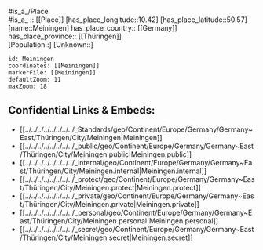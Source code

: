 ﻿---
location: [50.57,10.42] 
mapzoom: [7,12] 
mapmarker: city 
type: City
tags:
- geo/City


SpocWebEntityId: 32384
isDeleted: false
confidential: public

---
#is_a_/Place  
#is_a_ :: [[Place]] 
[has_place_longitude::10.42] 
[has_place_latitude::50.57] 
[name::Meiningen] 
has_place_country:: [[Germany]]  
has_place_province:: [[Thüringen]]  
[Population::] 
[Unknown::] 


```leaflet
id: Meiningen
coordinates: [[Meiningen]] 
markerFile: [[Meiningen]] 
defaultZoom: 11 
maxZoom: 18
```


## Confidential Links & Embeds: 
- [[../../../../../../../../_Standards/geo/Continent/Europe/Germany/Germany~East/Thüringen/City/Meiningen|Meiningen]] 
- [[../../../../../../../../_public/geo/Continent/Europe/Germany/Germany~East/Thüringen/City/Meiningen.public|Meiningen.public]] 
- [[../../../../../../../../_internal/geo/Continent/Europe/Germany/Germany~East/Thüringen/City/Meiningen.internal|Meiningen.internal]] 
- [[../../../../../../../../_protect/geo/Continent/Europe/Germany/Germany~East/Thüringen/City/Meiningen.protect|Meiningen.protect]] 
- [[../../../../../../../../_private/geo/Continent/Europe/Germany/Germany~East/Thüringen/City/Meiningen.private|Meiningen.private]] 
- [[../../../../../../../../_personal/geo/Continent/Europe/Germany/Germany~East/Thüringen/City/Meiningen.personal|Meiningen.personal]] 
- [[../../../../../../../../_secret/geo/Continent/Europe/Germany/Germany~East/Thüringen/City/Meiningen.secret|Meiningen.secret]] 
